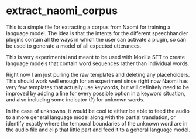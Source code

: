 # extract_naomi_corpus

This is a simple file for extracting a corpus from Naomi for training a language model. The idea is that the intents for the different speechhandler plugins contain all the ways in which the user can activate a plugin, so can be used to generate a model of all expected utterances.

This is very experimental and meant to be used with Mozilla STT to create language models that contain word sequences rather than individual words.

Right now I am just pulling the raw templates and deleting any placeholders. This should work well enough for an experiment since right now Naomi has very few templates that actually use keywords, but will definitely need to be improved by adding a line for every possible option in a keyword situation, and also including some indicator (<UNK>?) for unknown words.

In the case of unknowns, it would be cool to either be able to feed the audio to a more general language model along with the partial translation, or identify exactly where the temporal boundaries of the unknown word are in the audio file and clip that little part and feed it to a general language model.
